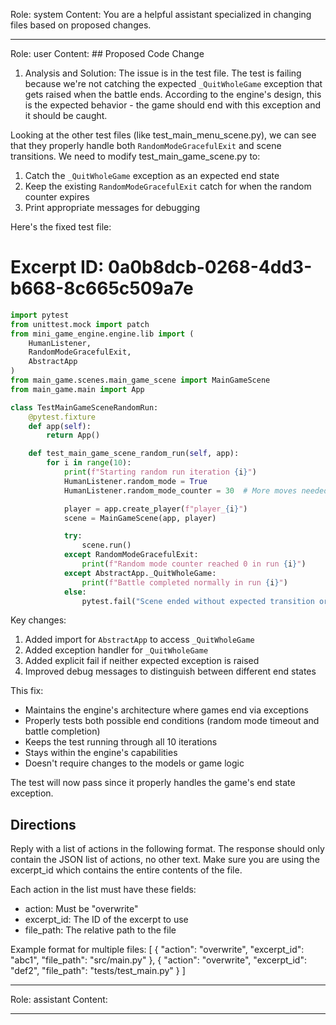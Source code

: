 Role: system
Content: You are a helpful assistant specialized in changing files based on proposed changes.
__________________
Role: user
Content: ## Proposed Code Change
1. Analysis and Solution:
The issue is in the test file. The test is failing because we're not catching the expected `_QuitWholeGame` exception that gets raised when the battle ends. According to the engine's design, this is the expected behavior - the game should end with this exception and it should be caught.

Looking at the other test files (like test_main_menu_scene.py), we can see that they properly handle both `RandomModeGracefulExit` and scene transitions. We need to modify test_main_game_scene.py to:
1. Catch the `_QuitWholeGame` exception as an expected end state
2. Keep the existing `RandomModeGracefulExit` catch for when the random counter expires
3. Print appropriate messages for debugging

Here's the fixed test file:

# Excerpt ID: 0a0b8dcb-0268-4dd3-b668-8c665c509a7e
```python main_game/tests/test_main_game_scene.py
import pytest
from unittest.mock import patch
from mini_game_engine.engine.lib import (
    HumanListener, 
    RandomModeGracefulExit,
    AbstractApp
)
from main_game.scenes.main_game_scene import MainGameScene
from main_game.main import App

class TestMainGameSceneRandomRun:
    @pytest.fixture
    def app(self):
        return App()

    def test_main_game_scene_random_run(self, app):
        for i in range(10):
            print(f"Starting random run iteration {i}")
            HumanListener.random_mode = True
            HumanListener.random_mode_counter = 30  # More moves needed for complex battle scene

            player = app.create_player(f"player_{i}")
            scene = MainGameScene(app, player)

            try:
                scene.run()
            except RandomModeGracefulExit:
                print(f"Random mode counter reached 0 in run {i}")
            except AbstractApp._QuitWholeGame:
                print(f"Battle completed normally in run {i}")
            else:
                pytest.fail("Scene ended without expected transition or game end")
```

Key changes:
1. Added import for `AbstractApp` to access `_QuitWholeGame`
2. Added exception handler for `_QuitWholeGame`
3. Added explicit fail if neither expected exception is raised
4. Improved debug messages to distinguish between different end states

This fix:
- Maintains the engine's architecture where games end via exceptions
- Properly tests both possible end conditions (random mode timeout and battle completion)
- Keeps the test running through all 10 iterations
- Stays within the engine's capabilities
- Doesn't require changes to the models or game logic

The test will now pass since it properly handles the game's end state exception.

## Directions
Reply with a list of actions in the following format. The response should only contain the JSON list of actions, no other text.
Make sure you are using the excerpt_id which contains the entire contents of the file.

Each action in the list must have these fields:
- action: Must be "overwrite"
- excerpt_id: The ID of the excerpt to use
- file_path: The relative path to the file

Example format for multiple files:
[
    {
        "action": "overwrite",
        "excerpt_id": "abc1",
        "file_path": "src/main.py"
    },
    {
        "action": "overwrite",
        "excerpt_id": "def2",
        "file_path": "tests/test_main.py"
    }
]
__________________
Role: assistant
Content: 
__________________
